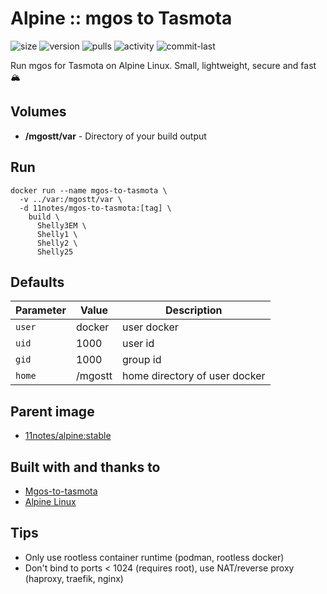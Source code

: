 # Alpine :: mgos to Tasmota
![size](https://img.shields.io/docker/image-size/11notes/mgos-to-tasmota/7.2.10?color=0eb305) ![version](https://img.shields.io/docker/v/11notes/mgos-to-tasmota?color=eb7a09) ![pulls](https://img.shields.io/docker/pulls/11notes/mgos-to-tasmota?color=2b75d6) ![activity](https://img.shields.io/github/commit-activity/m/11notes/docker-mgos-to-tasmota?color=c91cb8) ![commit-last](https://img.shields.io/github/last-commit/11notes/docker-mgos-to-tasmota?color=c91cb8)

Run mgos for Tasmota on Alpine Linux. Small, lightweight, secure and fast 🏔️

## Volumes
* **/mgostt/var** - Directory of your build output

## Run
```shell
docker run --name mgos-to-tasmota \
  -v ../var:/mgostt/var \
  -d 11notes/mgos-to-tasmota:[tag] \
    build \
      Shelly3EM \
      Shelly1 \
      Shelly2 \
      Shelly25
```

## Defaults
| Parameter | Value | Description |
| --- | --- | --- |
| `user` | docker | user docker |
| `uid` | 1000 | user id |
| `gid` | 1000 | group id |
| `home` | /mgostt | home directory of user docker |

## Parent image
* [11notes/alpine:stable](https://github.com/11notes/docker-alpine)

## Built with and thanks to
* [Mgos-to-tasmota](https://github.com/yaourdt/mgos-to-tasmota)
* [Alpine Linux](https://alpinelinux.org/)

## Tips
* Only use rootless container runtime (podman, rootless docker)
* Don't bind to ports < 1024 (requires root), use NAT/reverse proxy (haproxy, traefik, nginx)